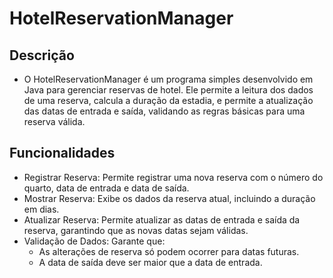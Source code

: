 # HotelReservationManager
## Descrição

- O HotelReservationManager é um programa simples desenvolvido em Java para gerenciar reservas de hotel. Ele permite a leitura dos dados de uma reserva, calcula a duração da estadia, e permite a atualização das datas de entrada e saída, validando as regras básicas para uma reserva válida.

## Funcionalidades
- Registrar Reserva: Permite registrar uma nova reserva com o número do quarto, data de entrada e data de saída.
- Mostrar Reserva: Exibe os dados da reserva atual, incluindo a duração em dias.
- Atualizar Reserva: Permite atualizar as datas de entrada e saída da reserva, garantindo que as novas datas sejam válidas.
- Validação de Dados: Garante que:
    - As alterações de reserva só podem ocorrer para datas futuras.
    - A data de saída deve ser maior que a data de entrada.